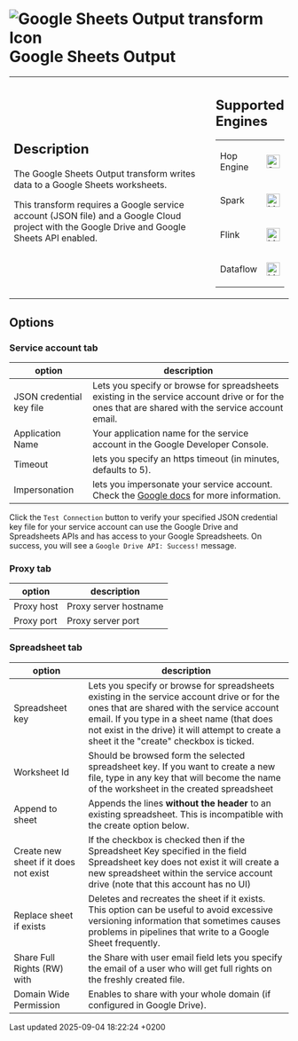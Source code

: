 <div id="header">

# <span class="image image-doc-icon">![Google Sheets Output transform Icon](../assets/images/transforms/icons/google-sheets-output.svg)</span> Google Sheets Output

</div>

<div id="content">

<div id="preamble">

<div class="sectionbody">

<table>
<colgroup>
<col style="width: 75%" />
<col style="width: 25%" />
</colgroup>
<tbody>
<tr class="odd">
<td><div class="content">
<div class="sect1">
<h2 id="_description">Description</h2>
<div class="sectionbody">
<div class="paragraph">
<p>The Google Sheets Output transform writes data to a Google Sheets worksheets.</p>
</div>
<div class="paragraph">
<p>This transform requires a Google service account (JSON file) and a Google Cloud project with the Google Drive and Google Sheets API enabled.</p>
</div>
</div>
</div>
</div></td>
<td><div class="content">
<div class="sect1">
<h2 id="_supported_engines">Supported Engines</h2>
<div class="sectionbody">
<table>
<tbody>
<tr class="odd">
<td><p>Hop Engine</p></td>
<td><div class="content">
<div class="paragraph">
<p><span class="image"><img src="../assets/images/check_mark.svg" alt="Supported" width="24" /></span></p>
</div>
</div></td>
</tr>
<tr class="even">
<td><p>Spark</p></td>
<td><div class="content">
<div class="paragraph">
<p><span class="image"><img src="../assets/images/question_mark.svg" alt="Maybe Supported" width="24" /></span></p>
</div>
</div></td>
</tr>
<tr class="odd">
<td><p>Flink</p></td>
<td><div class="content">
<div class="paragraph">
<p><span class="image"><img src="../assets/images/question_mark.svg" alt="Maybe Supported" width="24" /></span></p>
</div>
</div></td>
</tr>
<tr class="even">
<td><p>Dataflow</p></td>
<td><div class="content">
<div class="paragraph">
<p><span class="image"><img src="../assets/images/question_mark.svg" alt="Maybe Supported" width="24" /></span></p>
</div>
</div></td>
</tr>
</tbody>
</table>
</div>
</div>
</div></td>
</tr>
</tbody>
</table>

</div>

</div>

<div class="sect1">

## Options

<div class="sectionbody">

<div class="sect2">

### Service account tab

| option                   | description                                                                                                                                                |
| ------------------------ | ---------------------------------------------------------------------------------------------------------------------------------------------------------- |
| JSON credential key file | Lets you specify or browse for spreadsheets existing in the service account drive or for the ones that are shared with the service account email.          |
| Application Name         | Your application name for the service account in the Google Developer Console.                                                                             |
| Timeout                  | lets you specify an https timeout (in minutes, defaults to 5).                                                                                             |
| Impersonation            | lets you impersonate your service account. Check the [Google docs](https://cloud.google.com/iam/docs/impersonating-service-accounts) for more information. |

<div class="paragraph">

Click the `Test Connection` button to verify your specified JSON credential key file for your service account can use the Google Drive and Spreadsheets APIs and has access to your Google Spreadsheets. On success, you will see a `Google Drive API: Success!` message.

</div>

</div>

<div class="sect2">

### Proxy tab

| option     | description           |
| ---------- | --------------------- |
| Proxy host | Proxy server hostname |
| Proxy port | Proxy server port     |

</div>

<div class="sect2">

### Spreadsheet tab

| option                                | description                                                                                                                                                                                                                                                                            |
| ------------------------------------- | -------------------------------------------------------------------------------------------------------------------------------------------------------------------------------------------------------------------------------------------------------------------------------------- |
| Spreadsheet key                       | Lets you specify or browse for spreadsheets existing in the service account drive or for the ones that are shared with the service account email. If you type in a sheet name (that does not exist in the drive) it will attempt to create a sheet it the "create" checkbox is ticked. |
| Worksheet Id                          | Should be browsed form the selected spreadsheet key. If you want to create a new file, type in any key that will become the name of the worksheet in the created spreadsheet                                                                                                           |
| Append to sheet                       | Appends the lines **without the header** to an existing spreadsheet. This is incompatible with the create option below.                                                                                                                                                                |
| Create new sheet if it does not exist | If the checkbox is checked then if the Spreadsheet Key specified in the field Spreadsheet key does not exist it will create a new spreadsheet within the service account drive (note that this account has no UI)                                                                      |
| Replace sheet if exists               | Deletes and recreates the sheet if it exists. This option can be useful to avoid excessive versioning information that sometimes causes problems in pipelines that write to a Google Sheet frequently.                                                                                 |
| Share Full Rights (RW) with           | the Share with user email field lets you specify the email of a user who will get full rights on the freshly created file.                                                                                                                                                             |
| Domain Wide Permission                | Enables to share with your whole domain (if configured in Google Drive).                                                                                                                                                                                                               |

</div>

</div>

</div>

</div>

<div id="footer">

<div id="footer-text">

Last updated 2025-09-04 18:22:24 +0200

</div>

</div>
